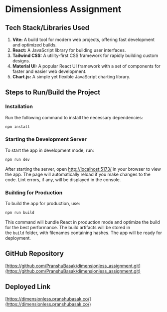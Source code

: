 # Dimensionless Assignment

## Tech Stack/Libraries Used

1. **Vite:** A build tool for modern web projects, offering fast development and optimized builds.
2. **React:** A JavaScript library for building user interfaces.
3. **Tailwind CSS:** A utility-first CSS framework for rapidly building custom designs.
4. **Material UI:** A popular React UI framework with a set of components for faster and easier web development.
5. **Chart.js:** A simple yet flexible JavaScript charting library.

## Steps to Run/Build the Project

### Installation

Run the following command to install the necessary dependencies:

```bash
npm install
```

### Starting the Development Server

To start the app in development mode, run:

```bash
npm run dev
```

After starting the server, open [http://localhost:5173/](http://localhost:5173/) in your browser to view the app. The page will automatically reload if you make changes to the code. Lint errors, if any, will be displayed in the console.

### Building for Production

To build the app for production, use:

```bash
npm run build
```

This command will bundle React in production mode and optimize the build for the best performance. The build artifacts will be stored in the `build` folder, with filenames containing hashes. The app will be ready for deployment.

## GitHub Repository

[https://github.com/PranshuBasak/dimensionless_assignment.git](https://github.com/PranshuBasak/dimensionless_assignment.git)

## Deployed Link

[https://dimensionless.pranshubasak.co/](https://dimensionless.pranshubasak.co/)